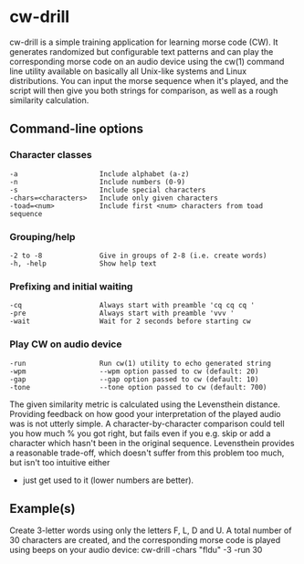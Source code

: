 # cw-drill
cw-drill is a simple training application for learning morse code (CW). It
generates randomized but configurable text patterns and can play the
corresponding morse code on an audio device using the cw(1) command line utility
available on basically all Unix-like systems and Linux distributions. You can
input the morse sequence when it's played, and the script will then give you
both strings for comparison, as well as a rough similarity calculation.

## Command-line options
### Character classes
    -a                    Include alphabet (a-z)
    -n                    Include numbers (0-9)
    -s                    Include special characters
    -chars=<characters>   Include only given characters
    -toad=<num>           Include first <num> characters from toad sequence

### Grouping/help
    -2 to -8              Give in groups of 2-8 (i.e. create words)
    -h, -help             Show help text

### Prefixing and initial waiting
    -cq                   Always start with preamble 'cq cq cq '
    -pre                  Always start with preamble 'vvv '
    -wait                 Wait for 2 seconds before starting cw

### Play CW on audio device
    -run                  Run cw(1) utility to echo generated string
    -wpm                  --wpm option passed to cw (default: 20)
    -gap                  --gap option passed to cw (default: 10)
    -tone                 --tone option passed to cw (default: 700)

The given similarity metric is calculated using the Levensthein distance.
Providing feedback on how good your interpretation of the played audio was is
not utterly simple. A character-by-character comparison could tell you how much
% you got right, but fails even if you e.g. skip or add a character which hasn't
been in the original sequence. Levensthein provides a reasonable trade-off,
which doesn't suffer from this problem too much, but isn't too intuitive either
- just get used to it (lower numbers are better).

## Example(s)
Create 3-letter words using only the letters F, L, D and U. A total number of
30 characters are created, and the corresponding morse code is played using
beeps on your audio device:
    cw-drill -chars "fldu" -3 -run 30




